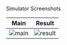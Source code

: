 Simulator Screenshots

| Main | Result |
|----------|----------|
| ![main](https://github.com/user-attachments/assets/be60044b-235e-4e67-b74d-4ad5d12f65ca) | ![result](https://github.com/user-attachments/assets/eea31330-6640-4acb-b8ae-1ac5781e2cee)


